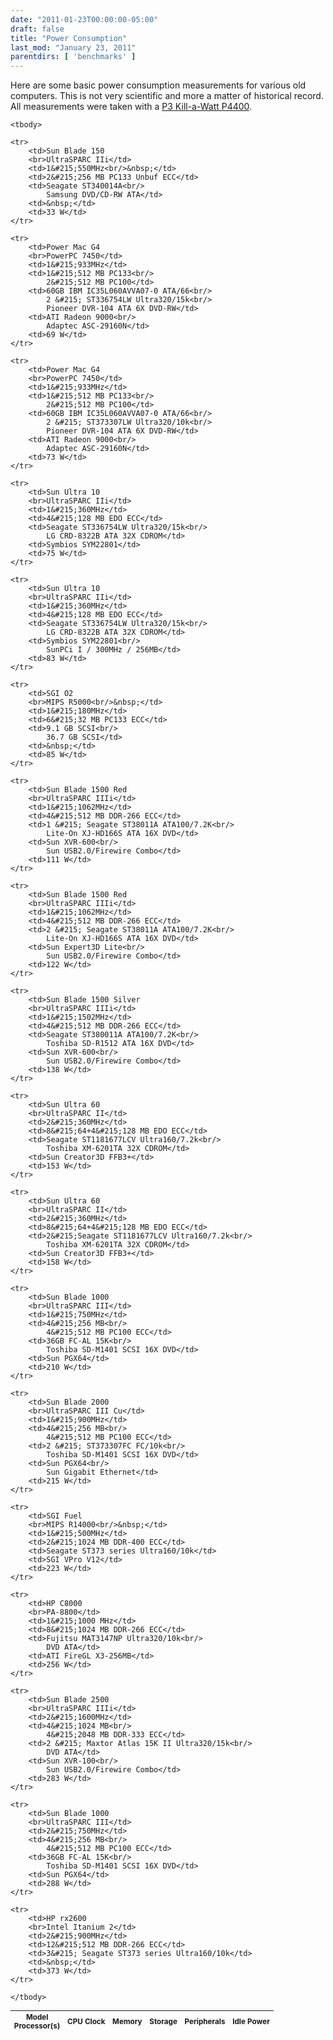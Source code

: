 ```yaml
---
date: "2011-01-23T00:00:00-05:00"
draft: false
title: "Power Consumption"
last_mod: "January 23, 2011"
parentdirs: [ 'benchmarks' ]
---
```


Here are some basic power consumption measurements for various old computers.
This is not very scientific and more a matter of historical record.  All
measurements were taken with a [P3 Kill-a-Watt P4400][killawatt page].

<table style="font-size:smaller">
    <thead>
    <tr>
        <th>Model<br>
        Processor(s)</th>
        <th>CPU Clock</th>
        <th>Memory</th>
        <th>Storage</th>
        <th>Peripherals</th>
        <th>Idle Power</th>
    </tr>
    </thead>

    <tbody>

    <tr>
        <td>Sun Blade 150
        <br>UltraSPARC IIi</td>
        <td>1&#215;550MHz<br/>&nbsp;</td>
        <td>2&#215;256 MB PC133 Unbuf ECC</td>
        <td>Seagate ST340014A<br/>
            Samsung DVD/CD-RW ATA</td>
        <td>&nbsp;</td>
        <td>33 W</td>
    </tr>

    <tr>
        <td>Power Mac G4
        <br>PowerPC 7450</td>
        <td>1&#215;933MHz</td>
        <td>1&#215;512 MB PC133<br/>
            2&#215;512 MB PC100</td>
        <td>60GB IBM IC35L060AVVA07-0 ATA/66<br/>
            2 &#215; ST336754LW Ultra320/15k<br/>
            Pioneer DVR-104 ATA 6X DVD-RW</td>
        <td>ATI Radeon 9000<br/>
            Adaptec ASC-29160N</td>
        <td>69 W</td>
    </tr>

    <tr>
        <td>Power Mac G4
        <br>PowerPC 7450</td>
        <td>1&#215;933MHz</td>
        <td>1&#215;512 MB PC133<br/>
            2&#215;512 MB PC100</td>
        <td>60GB IBM IC35L060AVVA07-0 ATA/66<br/>
            2 &#215; ST373307LW Ultra320/10k<br/>
            Pioneer DVR-104 ATA 6X DVD-RW</td>
        <td>ATI Radeon 9000<br/>
            Adaptec ASC-29160N</td>
        <td>73 W</td>
    </tr>

    <tr>
        <td>Sun Ultra 10
        <br>UltraSPARC IIi</td>
        <td>1&#215;360MHz</td>
        <td>4&#215;128 MB EDO ECC</td>
        <td>Seagate ST336754LW Ultra320/15k<br/>
            LG CRD-8322B ATA 32X CDROM</td>
        <td>Symbios SYM22801</td>
        <td>75 W</td>
    </tr>

    <tr>
        <td>Sun Ultra 10
        <br>UltraSPARC IIi</td>
        <td>1&#215;360MHz</td>
        <td>4&#215;128 MB EDO ECC</td>
        <td>Seagate ST336754LW Ultra320/15k<br/>
            LG CRD-8322B ATA 32X CDROM</td>
        <td>Symbios SYM22801<br/>
            SunPCi I / 300MHz / 256MB</td>
        <td>83 W</td>
    </tr>

    <tr>
        <td>SGI O2
        <br>MIPS R5000<br/>&nbsp;</td>
        <td>1&#215;180MHz</td>
        <td>6&#215;32 MB PC133 ECC</td>
        <td>9.1 GB SCSI<br/>
            36.7 GB SCSI</td>
        <td>&nbsp;</td>
        <td>85 W</td>
    </tr>

    <tr>
        <td>Sun Blade 1500 Red
        <br>UltraSPARC IIIi</td>
        <td>1&#215;1062MHz</td>
        <td>4&#215;512 MB DDR-266 ECC</td>
        <td>1 &#215; Seagate ST38011A ATA100/7.2K<br/>
            Lite-On XJ-HD166S ATA 16X DVD</td>
        <td>Sun XVR-600<br/>
            Sun USB2.0/Firewire Combo</td>
        <td>111 W</td>
    </tr>

    <tr>
        <td>Sun Blade 1500 Red
        <br>UltraSPARC IIIi</td>
        <td>1&#215;1062MHz</td>
        <td>4&#215;512 MB DDR-266 ECC</td>
        <td>2 &#215; Seagate ST38011A ATA100/7.2K<br/>
            Lite-On XJ-HD166S ATA 16X DVD</td>
        <td>Sun Expert3D Lite<br/>
            Sun USB2.0/Firewire Combo</td>
        <td>122 W</td>
    </tr>

    <tr>
        <td>Sun Blade 1500 Silver
        <br>UltraSPARC IIIi</td>
        <td>1&#215;1502MHz</td>
        <td>4&#215;512 MB DDR-266 ECC</td>
        <td>Seagate ST380011A ATA100/7.2K<br/>
            Toshiba SD-R1512 ATA 16X DVD</td>
        <td>Sun XVR-600<br/>
            Sun USB2.0/Firewire Combo</td>
        <td>138 W</td>
    </tr>

    <tr>
        <td>Sun Ultra 60
        <br>UltraSPARC II</td>
        <td>2&#215;360MHz</td>
        <td>8&#215;64+4&#215;128 MB EDO ECC</td>
        <td>Seagate ST1181677LCV Ultra160/7.2k<br/>
            Toshiba XM-6201TA 32X CDROM</td>
        <td>Sun Creator3D FFB3+</td>
        <td>153 W</td>
    </tr>

    <tr>
        <td>Sun Ultra 60
        <br>UltraSPARC II</td>
        <td>2&#215;360MHz</td>
        <td>8&#215;64+4&#215;128 MB EDO ECC</td>
        <td>2&#215;Seagate ST1181677LCV Ultra160/7.2k<br/>
            Toshiba XM-6201TA 32X CDROM</td>
        <td>Sun Creator3D FFB3+</td>
        <td>158 W</td>
    </tr>

    <tr>
        <td>Sun Blade 1000
        <br>UltraSPARC III</td>
        <td>1&#215;750MHz</td>
        <td>4&#215;256 MB<br/>
            4&#215;512 MB PC100 ECC</td>
        <td>36GB FC-AL 15K<br/>
            Toshiba SD-M1401 SCSI 16X DVD</td>
        <td>Sun PGX64</td>
        <td>210 W</td>
    </tr>

    <tr>
        <td>Sun Blade 2000
        <br>UltraSPARC III Cu</td>
        <td>1&#215;900MHz</td>
        <td>4&#215;256 MB<br/>
            4&#215;512 MB PC100 ECC</td>
        <td>2 &#215; ST373307FC FC/10k<br/>
            Toshiba SD-M1401 SCSI 16X DVD</td>
        <td>Sun PGX64<br/>
            Sun Gigabit Ethernet</td>
        <td>215 W</td>
    </tr>

    <tr>
        <td>SGI Fuel
        <br>MIPS R14000<br/>&nbsp;</td>
        <td>1&#215;500MHz</td>
        <td>2&#215;1024 MB DDR-400 ECC</td>
        <td>Seagate ST373 series Ultra160/10k</td>
        <td>SGI VPro V12</td>
        <td>223 W</td>
    </tr>

    <tr>
        <td>HP C8000
        <br>PA-8800</td>
        <td>1&#215;1000 MHz</td>
        <td>8&#215;1024 MB DDR-266 ECC</td>
        <td>Fujitsu MAT3147NP Ultra320/10k<br/>
            DVD ATA</td>
        <td>ATI FireGL X3-256MB</td>
        <td>256 W</td>
    </tr>

    <tr>
        <td>Sun Blade 2500
        <br>UltraSPARC IIIi</td>
        <td>2&#215;1600MHz</td>
        <td>4&#215;1024 MB<br/>
            4&#215;2048 MB DDR-333 ECC</td>
        <td>2 &#215; Maxtor Atlas 15K II Ultra320/15k<br/>
            DVD ATA</td>
        <td>Sun XVR-100<br/>
            Sun USB2.0/Firewire Combo</td>
        <td>283 W</td>
    </tr>

    <tr>
        <td>Sun Blade 1000
        <br>UltraSPARC III</td>
        <td>2&#215;750MHz</td>
        <td>4&#215;256 MB<br/>
            4&#215;512 MB PC100 ECC</td>
        <td>36GB FC-AL 15K<br/>
            Toshiba SD-M1401 SCSI 16X DVD</td>
        <td>Sun PGX64</td>
        <td>288 W</td>
    </tr>

    <tr>
        <td>HP rx2600
        <br>Intel Itanium 2</td>
        <td>2&#215;900MHz</td>
        <td>12&#215;512 MB DDR-266 ECC</td>
        <td>3&#215; Seagate ST373 series Ultra160/10k</td>
        <td>&nbsp;</td>
        <td>373 W</td>
    </tr>

    </tbody>
</table>

<!-- References -->
[killawatt page]: http://www.p3international.com/products/p4400.html
